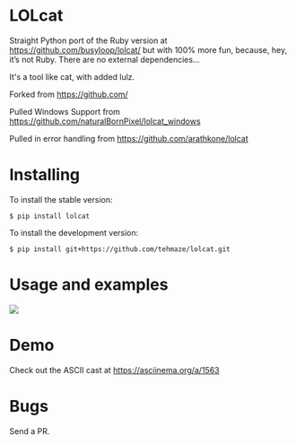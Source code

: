LOLcat
======

Straight Python port of the Ruby version at https://github.com/busyloop/lolcat/
but with 100% more fun, because, hey, it’s not Ruby. There are no external dependencies...

It's a tool like cat, with added lulz.

Forked from https://github.com/

Pulled Windows Support from https://github.com/naturalBornPixel/lolcat_windows

Pulled in error handling from https://github.com/arathkone/lolcat


Installing
==========

To install the stable version:

    $ pip install lolcat


To install the development version:

    $ pip install git+https://github.com/tehmaze/lolcat.git


Usage and examples
==================

![](https://github.com/tehmaze/lolcat/raw/master/lolcat.png)


Demo
====

Check out the ASCII cast at https://asciinema.org/a/1563


Bugs
====

Send a PR.
